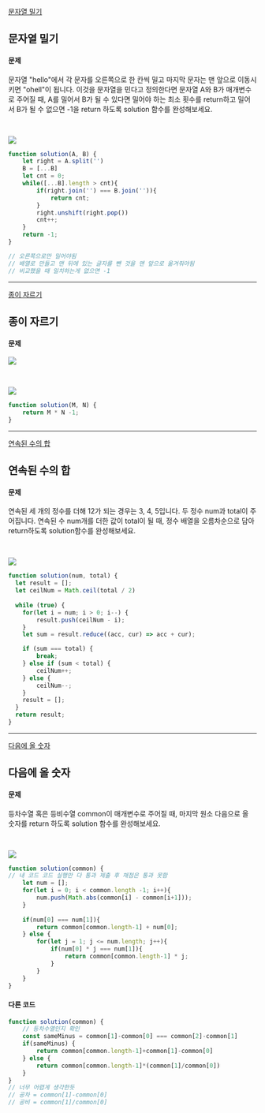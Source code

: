 [문자열 밀기](https://school.programmers.co.kr/learn/courses/30/lessons/120921)
## 문자열 밀기
#### 문제
문자열 "hello"에서 각 문자를 오른쪽으로 한 칸씩 밀고 마지막 문자는 맨 앞으로 이동시키면 "ohell"이 됩니다. 이것을 문자열을 민다고 정의한다면 문자열 A와 B가 매개변수로 주어질 때, A를 밀어서 B가 될 수 있다면 밀어야 하는 최소 횟수를 return하고 밀어서 B가 될 수 없으면 -1을 return 하도록 solution 함수를 완성해보세요.

<br/> 

![](https://velog.velcdn.com/images/jkang4531/post/89ad4b04-f305-46a6-bc62-eef9761dc2e7/image.png)

```javascript
function solution(A, B) {
    let right = A.split('')
    B = [...B]
    let cnt = 0;
    while([...B].length > cnt){
        if(right.join('') === B.join('')){
            return cnt;
        }
        right.unshift(right.pop())
        cnt++;
    }
    return -1;
}

// 오른쪽으로만 밀어야됨
// 배열로 만들고 맨 뒤에 있는 글자를 뺀 것을 맨 앞으로 옮겨줘야됨
// 비교했을 때 일치하는게 없으면 -1
```
---
[종이 자르기](https://school.programmers.co.kr/learn/courses/30/lessons/120922)
## 종이 자르기
#### 문제
![](https://velog.velcdn.com/images/jkang4531/post/79164195-48e5-4af5-ac91-cc90d29c452b/image.png)

<br/>

![](https://velog.velcdn.com/images/jkang4531/post/62344242-7554-47b7-a481-4c8e7a13b585/image.png)

```javascript
function solution(M, N) {
    return M * N -1;
}
```
---
[연속된 수의 합](https://school.programmers.co.kr/learn/courses/30/lessons/120923)
## 연속된 수의 합
#### 문제
연속된 세 개의 정수를 더해 12가 되는 경우는 3, 4, 5입니다. 두 정수 num과 total이 주어집니다. 연속된 수 num개를 더한 값이 total이 될 때, 정수 배열을 오름차순으로 담아 return하도록 solution함수를 완성해보세요.

<br/>

![](https://velog.velcdn.com/images/jkang4531/post/db301a49-822c-4a40-9d0c-33105d449d6c/image.png)
```javascript
function solution(num, total) {
  let result = [];
  let ceilNum = Math.ceil(total / 2)
                          
  while (true) {
    for(let i = num; i > 0; i--) {
        result.push(ceilNum - i);
    }
    let sum = result.reduce((acc, cur) => acc + cur);

    if (sum === total) {
        break;
    } else if (sum < total) {
        ceilNum++;
    } else {
        ceilNum--;
    }
    result = [];
  }
  return result;
}
```
---
[다음에 올 숫자](https://school.programmers.co.kr/learn/courses/30/lessons/120924)
## 다음에 올 숫자
#### 문제
등차수열 혹은 등비수열 common이 매개변수로 주어질 때, 마지막 원소 다음으로 올 숫자를 return 하도록 solution 함수를 완성해보세요.

<br/>

![](https://velog.velcdn.com/images/jkang4531/post/d04206cd-bd85-4be4-94c2-39625d905f18/image.png)

```javascript
function solution(common) {
// 내 코드 코드 실행만 다 통과 제출 후 채점은 통과 못함
    let num = [];
    for(let i = 0; i < common.length -1; i++){
        num.push(Math.abs(common[i] - common[i+1]));
    }
    
    if(num[0] === num[1]){
        return common[common.length-1] + num[0];
    } else {
        for(let j = 1; j <= num.length; j++){
            if(num[0] * j === num[1]){
                return common[common.length-1] * j;
            }
        }
    }
}
```
#### 다른 코드
```javascript
function solution(common) {
    // 등차수열인지 확인
    const sameMinus = common[1]-common[0] === common[2]-common[1]
    if(sameMinus) {
        return common[common.length-1]+common[1]-common[0]
    } else {
        return common[common.length-1]*(common[1]/common[0])
    }
}
// 너무 어렵게 생각한듯
// 공차 = common[1]-common[0]
// 공비 = common[1]/common[0]
```
